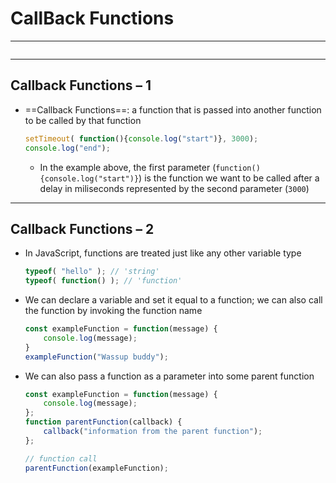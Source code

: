 # CallBack Functions
---
```toc
```
---

## Callback Functions – 1
- ==Callback Functions==: a function that is passed into another function to be called by that function
	```js
	setTimeout( function(){console.log("start")}, 3000);
	console.log("end");
	```
	- In the example above, the first parameter (`function(){console.log("start")}`) is the function we want to be called after a delay in miliseconds represented by the second parameter (`3000`)


---

## Callback Functions – 2
- In JavaScript, functions are treated just like any other variable type
	```js
	typeof( "hello" ); // 'string'
	typeof( function() ); // 'function'
	```
- We can declare a variable and set it equal to a function; we can also call the function by invoking the function name
	```js
	const exampleFunction = function(message) {
		console.log(message);
	}
	exampleFunction("Wassup buddy");
	```
- We can also pass a function as a parameter into some parent function
	```js
	const exampleFunction = function(message) {
		console.log(message);
	};
	function parentFunction(callback) {
		callback("information from the parent function");
	};
	
	// function call
	parentFunction(exampleFunction);
	```